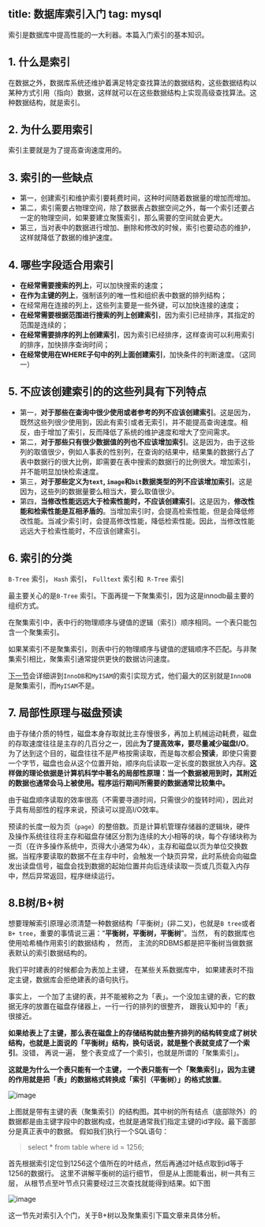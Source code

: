title: 数据库索引入门
tag: mysql
---

索引是数据库中提高性能的一大利器。本篇入门索引的基本知识。
<!-- more -->

## 1. 什么是索引

在数据之外，数据库系统还维护着满足特定查找算法的数据结构，这些数据结构以某种方式引用（指向）数据，这样就可以在这些数据结构上实现高级查找算法。这种数据结构，就是索引。

## 2. 为什么要用索引

索引主要就是为了提高查询速度用的。

## 3. 索引的一些缺点

- 第一，创建索引和维护索引要耗费时间，这种时间随着数据量的增加而增加。
- 第二，索引需要占物理空间，除了数据表占数据空间之外，每一个索引还要占一定的物理空间，如果要建立聚簇索引，那么需要的空间就会更大。
- 第三，当对表中的数据进行增加、删除和修改的时候，索引也要动态的维护，这样就降低了数据的维护速度。

## 4. 哪些字段适合用索引

- **在经常需要搜索的列上**，可以加快搜索的速度；
- **在作为主键的列上**，强制该列的唯一性和组织表中数据的排列结构；
- 在经常用在连接的列上，这些列主要是一些外键，可以加快连接的速度；
- **在经常需要根据范围进行搜索的列上创建索引**，因为索引已经排序，其指定的范围是连续的；
- **在经常需要排序的列上创建索引**，因为索引已经排序，这样查询可以利用索引的排序，加快排序查询时间；
- **在经常使用在WHERE子句中的列上面创建索引**，加快条件的判断速度。（这同一）

## 5. 不应该创建索引的的这些列具有下列特点

- 第一，**对于那些在查询中很少使用或者参考的列不应该创建索引**。这是因为，既然这些列很少使用到，因此有索引或者无索引，并不能提高查询速度。相反，由于增加了索引，反而降低了系统的维护速度和增大了空间需求。
- 第二，**对于那些只有很少数据值的列也不应该增加索引**。这是因为，由于这些列的取值很少，例如人事表的性别列，在查询的结果中，结果集的数据行占了表中数据行的很大比例，即需要在表中搜索的数据行的比例很大。增加索引，并不能明显加快检索速度。
- 第三，**对于那些定义为`text`, `image`和`bit`数据类型的列不应该增加索引**。这是因为，这些列的数据量要么相当大，要么取值很少。
- 第四，**当修改性能远远大于检索性能时，不应该创建索引**。这是因为，**修改性能和检索性能是互相矛盾的**。当增加索引时，会提高检索性能，但是会降低修改性能。当减少索引时，会提高修改性能，降低检索性能。因此，当修改性能远远大于检索性能时，不应该创建索引。

## 6. 索引的分类

`B-Tree` 索引， `Hash` 索引， `Fulltext` 索引和` R-Tree` 索引

最主要关心的是`B-Tree` 索引。下面再提一下聚集索引，因为这是innodb最主要的组织方式。

在聚集索引中，表中行的物理顺序与键值的逻辑（索引）顺序相同。一个表只能包含一个聚集索引。

如果某索引不是聚集索引，则表中行的物理顺序与键值的逻辑顺序不匹配。与非聚集索引相比，聚集索引通常提供更快的数据访问速度。

<a href="http://fourcolor.oursnail.cn/2019/01/26/mysql/MySQL%E7%B4%A2%E5%BC%95%E5%85%A8%E9%9D%A2%E8%A7%A3%E8%AF%BB/">下一节</a>会详细讲到`InnoDB`和`MyISAM`的索引实现方式，他们最大的区别就是`InnoDB`是聚集索引，而`MyISAM`不是。

## 7. 局部性原理与磁盘预读

由于存储介质的特性，磁盘本身存取就比主存慢很多，再加上机械运动耗费，磁盘的存取速度往往是主存的几百分之一，因此**为了提高效率，要尽量减少磁盘I/O**。为了达到这个目的，磁盘往往不是严格按需读取，而是每次都会**预读**，即使只需要一个字节，磁盘也会从这个位置开始，顺序向后读取一定长度的数据放入内存。**这样做的理论依据是计算机科学中著名的局部性原理：当一个数据被用到时，其附近的数据也通常会马上被使用。程序运行期间所需要的数据通常比较集中。**

由于磁盘顺序读取的效率很高（不需要寻道时间，只需很少的旋转时间），因此对于具有局部性的程序来说，预读可以提高I/O效率。

预读的长度一般为页（`page`）的整倍数。页是计算机管理存储器的逻辑块，硬件及操作系统往往将主存和磁盘存储区分割为连续的大小相等的块，每个存储块称为一页（在许多操作系统中，页得大小通常为4k），主存和磁盘以页为单位交换数据。当程序要读取的数据不在主存中时，会触发一个缺页异常，此时系统会向磁盘发出读盘信号，磁盘会找到数据的起始位置并向后连续读取一页或几页载入内存中，然后异常返回，程序继续运行。

## 8.B树/B+树

想要理解索引原理必须清楚一种数据结构「平衡树」(非二叉)，也就是`B tree`或者 `B+ tree`，重要的事情说三遍：“**平衡树，平衡树，平衡树**”。当然， 有的数据库也使用哈希桶作用索引的数据结构 ， 然而， 主流的RDBMS都是把平衡树当做数据表默认的索引数据结构的。


我们平时建表的时候都会为表加上主键， 在某些关系数据库中， 如果建表时不指定主键，数据库会拒绝建表的语句执行。 

事实上， 一个加了主键的表，并不能被称之为「表」。一个没加主键的表，它的数据无序的放置在磁盘存储器上，一行一行的排列的很整齐， 跟我认知中的「表」很接近。

**如果给表上了主键，那么表在磁盘上的存储结构就由整齐排列的结构转变成了树状结构，也就是上面说的「平衡树」结构，换句话说，就是整个表就变成了一个索引**。没错， 再说一遍， 整个表变成了一个索引，也就是所谓的「聚集索引」。 

**这就是为什么一个表只能有一个主键， 一个表只能有一个「聚集索引」，因为主键的作用就是把「表」的数据格式转换成「索引（平衡树）」的格式放置**。

![image](http://bloghello.oursnail.cn/%E8%81%9A%E7%B0%87%E7%B4%A2%E5%BC%9521.png)

上图就是带有主键的表（聚集索引）的结构图。其中树的所有结点（底部除外）的数据都是由主键字段中的数据构成，也就是通常我们指定主键的id字段。最下面部分是真正表中的数据。 假如我们执行一个SQL语句：

> select * from table where id = 1256;

首先根据索引定位到1256这个值所在的叶结点，然后再通过叶结点取到id等于1256的数据行。 这里不讲解平衡树的运行细节， 但是从上图能看出，树一共有三层， 从根节点至叶节点只需要经过三次查找就能得到结果。如下图

![image](http://bloghello.oursnail.cn/%E8%81%9A%E9%9B%86%E7%B4%A2%E5%BC%9522.jpg)


这一节先对索引入个门，关于B+树以及聚集索引下篇文章来具体分析。